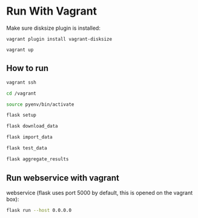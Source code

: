 # Run With Vagrant

Make sure disksize plugin is installed:

```
vagrant plugin install vagrant-disksize

vagrant up
```

## How to run

``` bash
vagrant ssh

cd /vagrant

source pyenv/bin/activate

flask setup

flask download_data

flask import_data

flask test_data

flask aggregate_results
```

## Run webservice with vagrant

webservice (flask uses port 5000 by default, this is opened on the vagrant box):

``` bash
flask run --host 0.0.0.0
```
